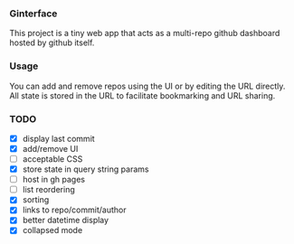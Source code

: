 ### Ginterface
This project is a tiny web app that acts as a multi-repo github dashboard hosted by github itself.


### Usage
You can add and remove repos using the UI or by editing the URL directly. All state is stored in the URL to facilitate bookmarking and URL sharing.


### TODO
- [X] display last commit
- [X] add/remove UI
- [ ] acceptable CSS
- [X] store state in query string params
- [ ] host in gh pages
- [ ] list reordering
- [X] sorting
- [X] links to repo/commit/author
- [X] better datetime display
- [X] collapsed mode
